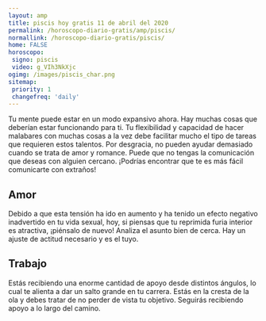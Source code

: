 ```yaml
---
layout: amp
title: piscis hoy gratis 11 de abril del 2020 
permalink: /horoscopo-diario-gratis/amp/piscis/
normallink: /horoscopo-diario-gratis/piscis/
home: FALSE
horoscopo:
 signo: piscis
 video: g_VIh3NkXjc
ogimg: /images/piscis_char.png
sitemap:
 priority: 1
 changefreq: 'daily'
---
```



Tu mente puede estar en un modo expansivo ahora. Hay muchas cosas que deberían estar funcionando para ti. Tu flexibilidad y capacidad de hacer malabares con muchas cosas a la vez debe facilitar mucho el tipo de tareas que requieren estos talentos. Por desgracia, no pueden ayudar demasiado cuando se trata de amor y romance. Puede que no tengas la comunicación que deseas con alguien cercano. ¡Podrías encontrar que te es más fácil comunicarte con extraños!

## Amor

Debido a que esta tensión ha ido en aumento y ha tenido un efecto negativo inadvertido en tu vida sexual, hoy, si piensas que tu reprimida furia interior es atractiva, ¡piénsalo de nuevo! Analiza el asunto bien de cerca. Hay un ajuste de actitud necesario y es el tuyo.

## Trabajo

Estás recibiendo una enorme cantidad de apoyo desde distintos ángulos, lo cual te alienta a dar un salto grande en tu carrera. Estás en la cresta de la ola y debes tratar de no perder de vista tu objetivo. Seguirás recibiendo apoyo a lo largo del camino.